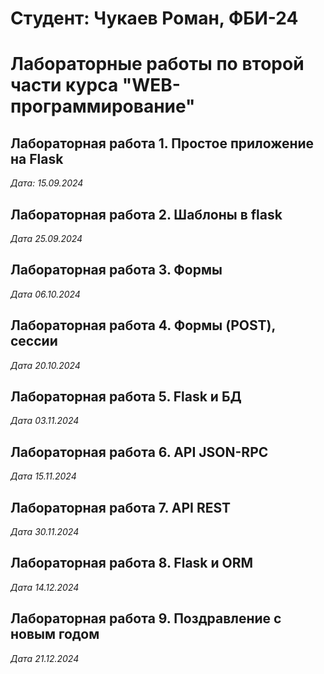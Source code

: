 # Студент: Чукаев Роман, ФБИ-24

# Лабораторные работы по второй части курса "WEB-программирование"

## Лабораторная работа 1. Простое приложение на Flask

*Дата: 15.09.2024*

## Лабораторная работа 2. Шаблоны в flask

*Дата 25.09.2024*

## Лабораторная работа 3. Формы

*Дата 06.10.2024*

## Лабораторная работа 4. Формы (POST), сессии

*Дата 20.10.2024*

## Лабораторная работа 5. Flask и БД

*Дата 03.11.2024*

## Лабораторная работа 6. API JSON-RPC

*Дата 15.11.2024*

## Лабораторная работа 7. API REST

*Дата 30.11.2024*

## Лабораторная работа 8. Flask и ORM

*Дата 14.12.2024*

## Лабораторная работа 9. Поздравление с новым годом

*Дата 21.12.2024*
